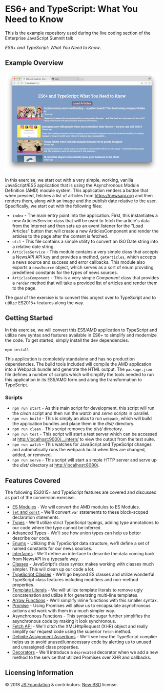 # ES6+ and TypeScript: What You Need to Know

This is the example repository used during the live coding section of the Enterprise JavaScript Summit talk

_ES6+ and TypeScript: What You Need to Know_.

## Example Overview

![screenshot](screenshot.png)

In this exercise, we start out with a very simple, working, vanilla JavaScript/ES5 application that is using the Asynchronous Module Definition (AMD) module system. This application renders a button that when pressed, fetches a list of articles from <https://newsapi.org> and then renders them, along with an image and the publish date relative to the user. Specifically, we start out with the following files:

- `index` - The main entry point into the application. First, this instantiates a new ArticlesService class that will be used to fetch the article's data from the Internet and then sets up an event listener for the "Load Articles" button that will create a new ArticlesComponent and render the articles to the page after the content is fetched.
- `util` - This file contains a simple utility to convert an ISO Date string into a relative date string.
- `ArticlesService` - This module contains a very simple class that accepts a NewsAPI API key and provides a method, `getArticles`, which accepts a news source and success and error callbacks. This module also exports a `newsSource` object, which serves as a sort of enum providing predefined constants for the types of news sources.
- `ArticlesComponent` - This is a very simple _Component_ class that provides a `render` method that will take a provided list of articles and render them to the page.

The goal of the exercise is to convert this project over to TypeScript and to utilize ES2015+ features along the way.

## Getting Started

In this exercise, we will convert this ES5/AMD application to TypeScript and utilize new syntax and features available in ES6+ to simplify and modernize the code. To get started, simply install the dev dependencies.

```shell
npm install
```

This application is completely standalone and has no production dependencies. The build tools included will compile the AMD application into a Webpack bundle and generate the HTML output. The `package.json` file defines a number of scripts which will simplify the tools needed to run this application in its ES5/AMD form and along the transformation to TypeScript.

### Scripts

- `npm run start` - As this main script for development, this script will run the _clean_ script and then run the _watch_ and _serve_ scripts in parallel.
- `npm run build` - This is simply an alias to run `webpack`, which will build the application bundles and place them in the _dist/_ directory.
- `npm run clean` - This script removes the _dist/_ directory.
- `npm run test` - This script will start a test server which can be accessed at <http://localhost:9000/__intern/> to view the output from the test suite.
- `npm run watch` - This watches for JavaScript and TypeScript changes and automatically runs the webpack build when files are changed, added, or removed.
- `npm run serve` - This script will start a simple HTTP server and serve up the _dist/_ directory at <http://localhost:8080/>.

## Features Covered

The following ES2015+ and TypeScript features are covered and discussed as part of the conversion exercise.

- [ES Modules](http://2ality.com/2014/09/es6-modules-final.html) - We will convert the AMD modules to ES Modules.
- [`let` and `const`](http://wesbos.com/let-vs-const/) - We'll convert `var` statements to these block-scoped declaration statements.
- [Types](https://www.typescriptlang.org/docs/handbook/basic-types.html) - We'll utilize strict TypeScript typings, adding type annotations to our code where the type cannot be inferred.
- [Advanced Types](https://www.typescriptlang.org/docs/handbook/advanced-types.html) - We'll see how union types can help us better describe our code.
- [Enums](https://www.typescriptlang.org/docs/handbook/enums.html) - Utilizing this TypeScript data structure, we'll define a set of named constants for our news sources.
- [Interfaces](https://www.typescriptlang.org/docs/handbook/interfaces.html) - We'll define an interface to describe the data coming back from NewsAPI in a typesafe way.
- [Classes](https://developer.mozilla.org/en-US/docs/Web/JavaScript/Reference/Classes) - JavaScript's class syntax makes working with classes much simpler. This will clean up our code a lot.
- [TypeScript Classes](https://www.typescriptlang.org/docs/handbook/classes.html) - We'll go beyond ES classes and utilize wonderful TypeScript class features including modifiers and non-method properties.
- [Template Literals](https://developer.mozilla.org/en-US/docs/Web/JavaScript/Reference/Template_literals) - We will utilize template literals to remove ugly concatenation and utilize it for generating multi-line templates.
- [Arrow Functions](https://developer.mozilla.org/en-US/docs/Web/JavaScript/Reference/Functions/Arrow_functions) - We'll simplify inline functions with this smaller syntax.
- [Promise](https://developer.mozilla.org/en-US/docs/Web/JavaScript/Guide/Using_promises) - Using Promises will allow us to encapsulate asynchronous actions and work with them in a much simpler way.
- [Asynchronous Functions](https://developer.mozilla.org/en-US/docs/Web/JavaScript/Reference/Statements/async_function) - This syntactic sugar further simplifies the asynchronous code by making it look synchronous.
- [Fetch API](https://developer.mozilla.org/en-US/docs/Web/API/Fetch_API) - We'll ditch the XMLHttpRequest (XHR) object and really simplify our request code using the superior `fetch` method.
- [Definite Assignment Assertions](https://www.stevefenton.co.uk/2018/01/typescript-definite-assignment-assertions/) - We'll see how the TypeScript complier helps us to avoid unused/unnecessary code by alerting us to unused and unassigned class properties.
- [Decorators](https://www.typescriptlang.org/docs/handbook/decorators.html) - We'll introduce a `deprecated` decorator when we add a new method to the service that utilized Promises over XHR and callbacks.

## Licensing Information

© 2018 [JS Foundation](https://js.foundation/) & contributors. [New BSD](https://opensource.org/licenses/BSD-3-Clause) license.

